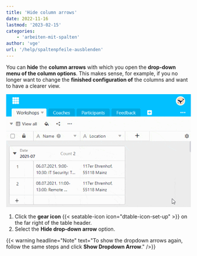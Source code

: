```yaml
---
title: 'Hide column arrows'
date: 2022-11-16
lastmod: '2023-02-15'
categories:
    - 'arbeiten-mit-spalten'
author: 'vge'
url: '/help/spaltenpfeile-ausblenden'
---
```


You can **hide** the **column arrows** with which you open the **drop-down menu of the column options**. This makes sense, for example, if you no longer want to change the **finished configuration of** the columns and want to have a clearer view.

![Hide column arrows](images/Spaltenpfeile-ausblenden.gif)

1. Click the **gear icon** {{< seatable-icon icon="dtable-icon-set-up" >}} on the far right of the table header.
2. Select the **Hide drop-down arrow** option.

{{< warning  headline="Note"  text="To show the dropdown arrows again, follow the same steps and click **Show Dropdown Arrow**." />}}
